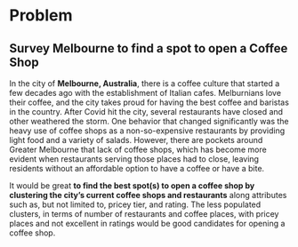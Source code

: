 # Problem
## Survey Melbourne to find a spot to open a Coffee Shop
In the city of **Melbourne, Australia**, there is a coffee culture that started a few decades ago with the establishment of Italian cafes. Melburnians love their coffee, and the city takes proud for having the best coffee and baristas in the country. After Covid hit the city, several restaurants have closed and other weathered the storm. One behavior that changed significantly was the heavy use of coffee shops as a non-so-expensive restaurants by providing light food and a variety of salads. However, there are pockets around Greater Melbourne that lack of coffee shops, which has become more evident when restaurants serving those places had to close, leaving residents without an affordable option to have a coffee or have a bite. 

It would be great __to find the best spot(s) to open a coffee shop by clustering the city’s current coffee shops and restaurants__ along attributes such as, but not limited to, pricey tier, and rating. The less populated clusters, in terms of number of restaurants and coffee places, with pricey places and not excellent in ratings would be good candidates for opening a coffee shop.
